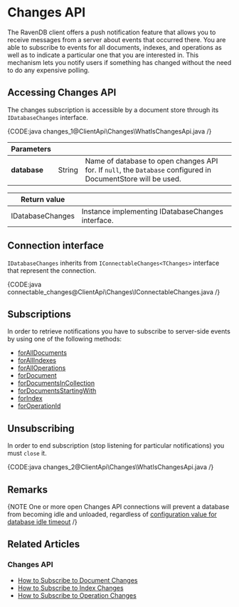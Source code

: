 # Changes API 

The RavenDB client offers a push notification feature that allows you to receive messages from a server about events that occurred there.
You are able to subscribe to events for all documents, indexes, and operations as well as to indicate a particular one that you are interested in. 
This mechanism lets you notify users if something has changed without the need to do any expensive polling. 

## Accessing Changes API

The changes subscription is accessible by a document store through its `IDatabaseChanges` interface.

{CODE:java changes_1@ClientApi\Changes\WhatIsChangesApi.java /}

| Parameters | | |
| ------------- | ------------- | ----- |
| **database** | String | Name of database to open changes API for. If `null`, the `Database` configured in DocumentStore will be used. |

| Return value | |
| ------------- | ----- |
| IDatabaseChanges | Instance implementing IDatabaseChanges interface. |

## Connection interface

`IDatabaseChanges` inherits from `IConnectableChanges<TChanges>` interface that represent the connection.

{CODE:java connectable_changes@ClientApi\Changes\IConnectableChanges.java /}

## Subscriptions

In order to retrieve notifications you have to subscribe to server-side events by using one of the following methods:

- [forAllDocuments](../../client-api/changes/how-to-subscribe-to-document-changes#foralldocuments)
- [forAllIndexes](../../client-api/changes/how-to-subscribe-to-index-changes#forallindexes)
- [forAllOperations](../../client-api/changes/how-to-subscribe-to-operation-changes#foralloperations)
- [forDocument](../../client-api/changes/how-to-subscribe-to-document-changes#fordocument)
- [forDocumentsInCollection](../../client-api/changes/how-to-subscribe-to-document-changes#fordocumentsincollection)
- [forDocumentsStartingWith](../../client-api/changes/how-to-subscribe-to-document-changes#fordocumentsstartingwith)
- [forIndex](../../client-api/changes/how-to-subscribe-to-index-changes#forindex)
- [forOperationId](../../client-api/changes/how-to-subscribe-to-operation-changes#foroperation)

## Unsubscribing

In order to end subscription (stop listening for particular notifications) you must `close` it.

{CODE:java changes_2@ClientApi\Changes\WhatIsChangesApi.java /}

## Remarks

{NOTE One or more open Changes API connections will prevent a database from becoming idle and unloaded, regardless of [configuration value for database idle timeout](../../server/configuration/database-configuration#databases.maxidletimeinsec) /}

## Related Articles

### Changes API

- [How to Subscribe to Document Changes](../../client-api/changes/what-is-changes-api)
- [How to Subscribe to Index Changes](../../client-api/changes/how-to-subscribe-to-index-changes)
- [How to Subscribe to Operation Changes](../../client-api/changes/how-to-subscribe-to-operation-changes)
